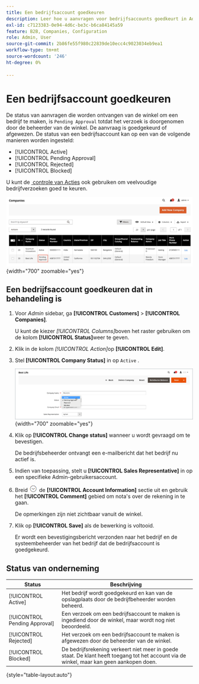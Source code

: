 ```yaml
---
title: Een bedrijfsaccount goedkeuren
description: Leer hoe u aanvragen voor bedrijfsaccounts goedkeurt in Admin.
exl-id: c7123383-0e94-4d6c-be3c-b6ca84145a59
feature: B2B, Companies, Configuration
role: Admin, User
source-git-commit: 2b86fe55f980c22839de10ecc4c9023034eb9ea1
workflow-type: tm+mt
source-wordcount: '246'
ht-degree: 0%

---
```


# Een bedrijfsaccount goedkeuren

De status van aanvragen die worden ontvangen van de winkel om een bedrijf te maken, is `Pending Approval` totdat het verzoek is doorgenomen door de beheerder van de winkel. De aanvraag is goedgekeurd of afgewezen. De status van een bedrijfsaccount kan op een van de volgende manieren worden ingesteld:

- [!UICONTROL Active]
- [!UICONTROL Pending Approval]
- [!UICONTROL Rejected]
- [!UICONTROL Blocked]

U kunt de [&#x200B; controle van Acties &#x200B;](account-company-manage.md) ook gebruiken om veelvoudige bedrijfverzoeken goed te keuren.

![&#x200B; in afwachting van Goedkeuring &#x200B;](./assets/companies-pending-approval.png){width="700" zoomable="yes"}

## Een bedrijfsaccount goedkeuren dat in behandeling is

1. Voor _Admin_ sidebar, ga **[!UICONTROL Customers]** > **[!UICONTROL Companies]**.

   U kunt de kiezer _[!UICONTROL Columns]_&#x200B;boven het raster gebruiken om de kolom **[!UICONTROL Status]**&#x200B;weer te geven.

1. Klik in de kolom _[!UICONTROL Action]_&#x200B;op **[!UICONTROL Edit]**.

1. Stel **[!UICONTROL Company Status]** in op `Active` .

   ![&#x200B; plaats de bedrijfstatus &#x200B;](./assets/company-status-active.png){width="700" zoomable="yes"}

1. Klik op **[!UICONTROL Change status]** wanneer u wordt gevraagd om te bevestigen.

   De bedrijfsbeheerder ontvangt een e-mailbericht dat het bedrijf nu actief is.

1. Indien van toepassing, stelt u **[!UICONTROL Sales Representative]** in op een specifieke Admin-gebruikersaccount.

1. Breid ![&#x200B; selecteur van de Uitbreiding &#x200B;](../assets/icon-display-expand.png) de **[!UICONTROL Account Information]** sectie uit en gebruik het **[!UICONTROL Comment]** gebied om nota&#39;s over de rekening in te gaan.

   De opmerkingen zijn niet zichtbaar vanuit de winkel.

1. Klik op **[!UICONTROL Save]** als de bewerking is voltooid.

   Er wordt een bevestigingsbericht verzonden naar het bedrijf en de systeembeheerder van het bedrijf dat de bedrijfsaccount is goedgekeurd.

## Status van onderneming

| Status | Beschrijving |
|------------------|--------------------------------------------------------------------------------------------------------------------------------------------|
| [!UICONTROL Active] | Het bedrijf wordt goedgekeurd en kan van de opslagplaats door de bedrijfbeheerder worden beheerd. |
| [!UICONTROL Pending Approval] | Een verzoek om een bedrijfsaccount te maken is ingediend door de winkel, maar wordt nog niet beoordeeld. |
| [!UICONTROL Rejected] | Het verzoek om een bedrijfsaccount te maken is afgewezen door de beheerder van de winkel. |
| [!UICONTROL Blocked] | De bedrijfsrekening verkeert niet meer in goede staat. De klant heeft toegang tot het account via de winkel, maar kan geen aankopen doen. |

{style="table-layout:auto"}
